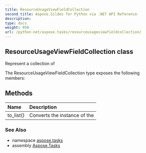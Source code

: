 ```yaml
---
title: ResourceUsageViewFieldCollection
second_title: Aspose.Sildes for Python via .NET API Reference
description: 
type: docs
weight: 950
url: /python-net/aspose.tasks/resourceusageviewfieldcollection/
---
```


## ResourceUsageViewFieldCollection class

Represent a collection of

The ResourceUsageViewFieldCollection type exposes the following members:
## Methods
| Name | Description |
| :- | :- |
|to_list()|Converts the instance of the|

### See Also

* namespace [aspose.tasks](/tasks/python-net/aspose.tasks/)
* assembly [Aspose.Tasks](/tasks/python-net/)

